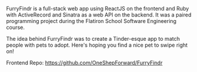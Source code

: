 FurryFindr is a full-stack web app using ReactJS on the frontend and Ruby with ActiveRecord and Sinatra as a web API on the backend. It was a paired programming project during the Flatiron School Software Engineering course.

The idea behind FurryFindr was to create a Tinder-esque app to match people with pets to adopt. Here's hoping you find a nice pet to swipe right on!

Frontend Repo: https://github.com/OneShepForward/FurryFindr

